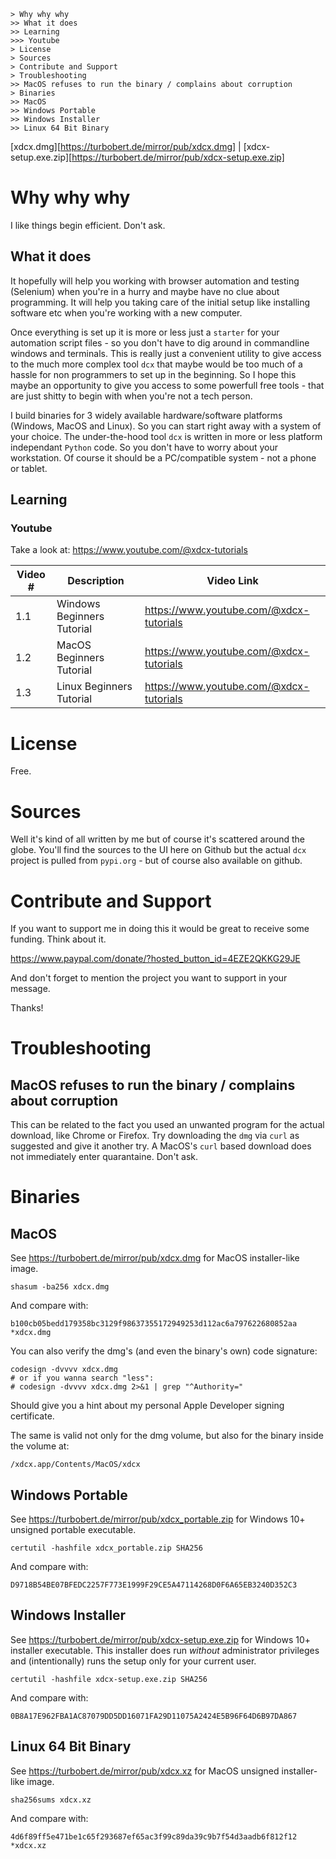     > Why why why
    >> What it does
    >> Learning
    >>> Youtube
    > License
    > Sources
    > Contribute and Support
    > Troubleshooting
    >> MacOS refuses to run the binary / complains about corruption
    > Binaries
    >> MacOS
    >> Windows Portable
    >> Windows Installer
    >> Linux 64 Bit Binary

[xdcx.dmg][https://turbobert.de/mirror/pub/xdcx.dmg] | [xdcx-setup.exe.zip][https://turbobert.de/mirror/pub/xdcx-setup.exe.zip]

# Why why why

I like things begin efficient. Don't ask.



## What it does

It hopefully will help you working with browser automation and testing (Selenium) when you're in a hurry and maybe have no clue about programming. It will help you taking care of the initial setup like installing software etc when you're working with a new computer.

Once everything is set up it is more or less just a `starter` for your automation script files - so you don't have to dig around in commandline windows and terminals. This is really just a convenient utility to give access to the much more complex tool `dcx` that maybe would be too much of a hassle for non programmers to set up in the beginning. So I hope this maybe an opportunity to give you access to some powerfull free tools - that are just shitty to begin with when you're not a tech person.

I build binaries for 3 widely available hardware/software platforms (Windows, MacOS and Linux). So you can start right away with a system of your choice. The under-the-hood tool `dcx` is written in more or less platform independant `Python` code. So you don't have to worry about your workstation. Of course it should be a PC/compatible system - not a phone or tablet.

## Learning

### Youtube

Take a look at: https://www.youtube.com/@xdcx-tutorials

| Video # | Description                | Video Link                                     |
| ------- | -------------------------- | ---------------------------------------------- |
| 1.1     | Windows Beginners Tutorial | https://www.youtube.com/@xdcx-tutorials        |
| 1.2     | MacOS Beginners Tutorial   | https://www.youtube.com/@xdcx-tutorials        |
| 1.3     | Linux Beginners Tutorial   | https://www.youtube.com/@xdcx-tutorials        |

# License

Free.

# Sources

Well it's kind of all written by me but of course it's scattered around the globe. You'll find the sources to the UI here on Github but the actual `dcx` project is pulled from `pypi.org` - but of course also available on github.


# Contribute and Support

If you want to support me in doing this it would be great to receive some funding. Think about it.

https://www.paypal.com/donate/?hosted_button_id=4EZE2QKKG29JE

And don't forget to mention the project you want to support in your message.

Thanks!

# Troubleshooting

## MacOS refuses to run the binary / complains about corruption

This can be related to the fact you used an unwanted program for the actual download, like Chrome or Firefox. Try downloading the `dmg` via `curl` as suggested and give it another try. A MacOS's `curl` based download does not immediately enter quarantaine. Don't ask.
# Binaries

## MacOS

See https://turbobert.de/mirror/pub/xdcx.dmg for MacOS installer-like image.

    shasum -ba256 xdcx.dmg

And compare with:

    b100cb05bedd179358bc3129f98637355172949253d112ac6a797622680852aa *xdcx.dmg

You can also verify the dmg's (and even the binary's own) code signature:

    codesign -dvvvv xdcx.dmg
    # or if you wanna search "less":
    # codesign -dvvvv xdcx.dmg 2>&1 | grep "^Authority="

Should give you a hint about my personal Apple Developer signing certificate.

The same is valid not only for the dmg volume, but also for the binary inside the volume at:

    /xdcx.app/Contents/MacOS/xdcx

## Windows Portable

See https://turbobert.de/mirror/pub/xdcx_portable.zip for Windows 10+ unsigned portable executable.

    certutil -hashfile xdcx_portable.zip SHA256

And compare with:

    D9718B54BE07BFEDC2257F773E1999F29CE5A47114268D0F6A65EB3240D352C3


## Windows Installer

See https://turbobert.de/mirror/pub/xdcx-setup.exe.zip for Windows 10+ installer executable. This installer does run *without* administrator privileges and (intentionally) runs the setup only for your current user.

    certutil -hashfile xdcx-setup.exe.zip SHA256

And compare with:

    0B8A17E962FBA1AC87079DD5DD16071FA29D11075A2424E5B96F64D6B97DA867

## Linux 64 Bit Binary

See https://turbobert.de/mirror/pub/xdcx.xz for MacOS unsigned installer-like image.

    sha256sums xdcx.xz

And compare with:

    4d6f89ff5e471be1c65f293687ef65ac3f99c89da39c9b7f54d3aadb6f812f12 *xdcx.xz



